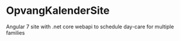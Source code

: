 # OpvangKalenderSite
Angular 7 site with .net core webapi to schedule day-care for multiple families

